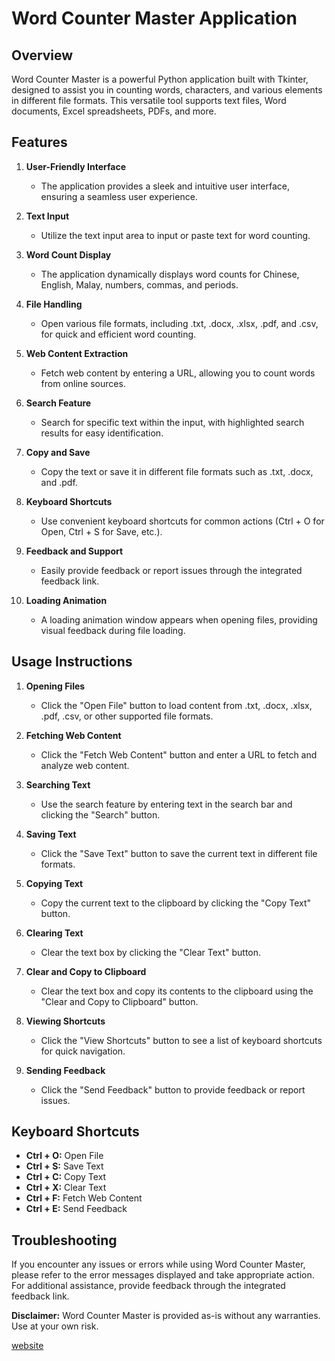 # Word Counter Master Application

## Overview
Word Counter Master is a powerful Python application built with Tkinter, designed to assist you in counting words, characters, and various elements in different file formats. This versatile tool supports text files, Word documents, Excel spreadsheets, PDFs, and more.

## Features
1. **User-Friendly Interface**
   - The application provides a sleek and intuitive user interface, ensuring a seamless user experience.

2. **Text Input**
   - Utilize the text input area to input or paste text for word counting.

3. **Word Count Display**
   - The application dynamically displays word counts for Chinese, English, Malay, numbers, commas, and periods.

4. **File Handling**
   - Open various file formats, including .txt, .docx, .xlsx, .pdf, and .csv, for quick and efficient word counting.

5. **Web Content Extraction**
   - Fetch web content by entering a URL, allowing you to count words from online sources.

6. **Search Feature**
   - Search for specific text within the input, with highlighted search results for easy identification.

7. **Copy and Save**
   - Copy the text or save it in different file formats such as .txt, .docx, and .pdf.

8. **Keyboard Shortcuts**
   - Use convenient keyboard shortcuts for common actions (Ctrl + O for Open, Ctrl + S for Save, etc.).

9. **Feedback and Support**
   - Easily provide feedback or report issues through the integrated feedback link.

10. **Loading Animation**
    - A loading animation window appears when opening files, providing visual feedback during file loading.

## Usage Instructions
1. **Opening Files**
   - Click the "Open File" button to load content from .txt, .docx, .xlsx, .pdf, .csv, or other supported file formats.

2. **Fetching Web Content**
   - Click the "Fetch Web Content" button and enter a URL to fetch and analyze web content.

3. **Searching Text**
   - Use the search feature by entering text in the search bar and clicking the "Search" button.

4. **Saving Text**
   - Click the "Save Text" button to save the current text in different file formats.

5. **Copying Text**
   - Copy the current text to the clipboard by clicking the "Copy Text" button.

6. **Clearing Text**
   - Clear the text box by clicking the "Clear Text" button.

7. **Clear and Copy to Clipboard**
   - Clear the text box and copy its contents to the clipboard using the "Clear and Copy to Clipboard" button.

8. **Viewing Shortcuts**
   - Click the "View Shortcuts" button to see a list of keyboard shortcuts for quick navigation.

9. **Sending Feedback**
   - Click the "Send Feedback" button to provide feedback or report issues.

## Keyboard Shortcuts
- **Ctrl + O:** Open File
- **Ctrl + S:** Save Text
- **Ctrl + C:** Copy Text
- **Ctrl + X:** Clear Text
- **Ctrl + F:** Fetch Web Content
- **Ctrl + E:** Send Feedback

## Troubleshooting
If you encounter any issues or errors while using Word Counter Master, please refer to the error messages displayed and take appropriate action. For additional assistance, provide feedback through the integrated feedback link.

**Disclaimer:** Word Counter Master is provided as-is without any warranties. Use at your own risk.


[website](https://sites.google.com/view/fatherxtrme/home)
